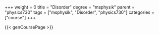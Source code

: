 +++
weight = 0
title = "Disorder"
degree = "msphysik"
parent = "physics730"
tags = ["msphysik", "Disorder", "physics730"]
categories = ["course"]
+++

{{< genCoursePage >}}
